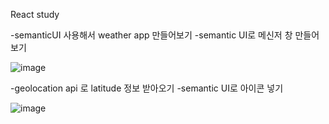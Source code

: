 React study

-semanticUI 사용해서 weather app 만들어보기
-semantic UI로 메신저 창 만들어보기

![image](https://user-images.githubusercontent.com/82692118/126904852-6c229cf0-c6fe-4bfd-a64f-0fdf9bc58b09.png)



-geolocation api 로 latitude 정보 받아오기
-semantic UI로 아이콘 넣기

![image](https://user-images.githubusercontent.com/82692118/127145432-9cffee2d-bd7a-4287-909b-ff26ab3484d6.png)

